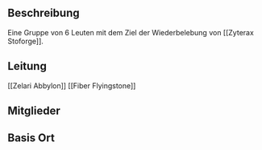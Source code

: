 ## Beschreibung
Eine Gruppe von 6 Leuten mit dem Ziel der Wiederbelebung von [[Zyterax Stoforge]].

## Leitung
[[Zelari Abbylon]]
[[Fiber Flyingstone]]

## Mitglieder


## Basis Ort

